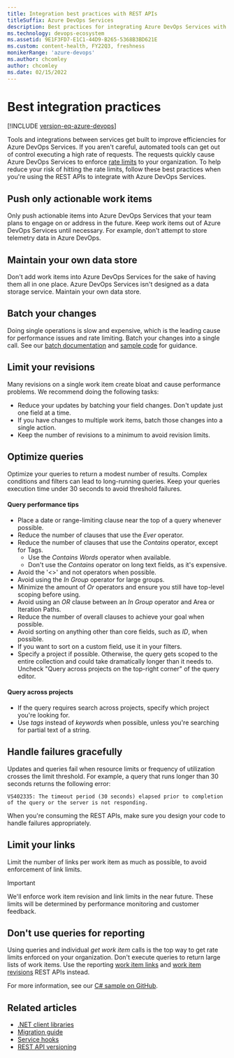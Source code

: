 ```yaml
---
title: Integration best practices with REST APIs
titleSuffix: Azure DevOps Services 
description: Best practices for integrating Azure DevOps Services with REST APIs.
ms.technology: devops-ecosystem
ms.assetid: 9E1F3FD7-E1C1-44D9-B265-5368B3BD621E
ms.custom: content-health, FY22Q3, freshness
monikerRange: 'azure-devops'
ms.author: chcomley
author: chcomley
ms.date: 02/15/2022
---
```


<!--- Supports FWLINK:  https://go.microsoft.com/fwlink/?LinkId=692096   --> 

# Best integration practices

[!INCLUDE [version-eq-azure-devops](../../includes/version-eq-azure-devops.md)]

Tools and integrations between services get built to improve efficiencies for Azure DevOps Services. If you aren't careful, automated tools can get out of control executing a high rate of requests. The requests quickly cause Azure DevOps Services to enforce [rate limits](./rate-limits.md) to your organization. To help reduce your risk of hitting the rate limits, follow these best practices when you're using the REST APIs to integrate with Azure DevOps Services. 

## Push only actionable work items

Only push actionable items into Azure DevOps Services that your team plans to engage on or address in the future. Keep work items out of Azure DevOps Services until necessary. For example, don't attempt to store telemetry data in Azure DevOps.

## Maintain your own data store

Don't add work items into Azure DevOps Services for the sake of having them all in one place. Azure DevOps Services isn't designed as a data storage service. Maintain your own data store.

## Batch your changes
Doing single operations is slow and expensive, which is the leading cause for performance issues and rate limiting. Batch your changes into a single call. See our [batch documentation](/previous-versions/azure/devops/integrate/previous-apis/wit/batch) and [sample code](/previous-versions/azure/devops/integrate/previous-apis/wit/samples) for guidance.

## Limit your revisions

Many revisions on a single work item create bloat and cause performance problems. We recommend doing the following tasks:

* Reduce your updates by batching your field changes. Don't update just one field at a time.
* If you have changes to multiple work items, batch those changes into a single action.
* Keep the number of revisions to a minimum to avoid revision limits.

## Optimize queries

Optimize your queries to return a modest number of results. Complex conditions and filters can lead to long-running queries. Keep your queries execution time under 30 seconds to avoid threshold failures.

#### Query performance tips

* Place a date or range-limiting clause near the top of a query whenever possible.
* Reduce the number of clauses that use the *Ever* operator.
* Reduce the number of clauses that use the *Contains* operator, except for Tags.
    - Use the *Contains Words* operator when available.
    - Don't use the *Contains* operator on long text fields, as it's expensive.
* Avoid the '<>' and not operators when possible.
* Avoid using the *In Group* operator for large groups.
* Minimize the amount of *Or* operators and ensure you still have top-level scoping before using.
* Avoid using an *OR* clause between an *In Group* operator and Area or Iteration Paths.
* Reduce the number of overall clauses to achieve your goal when possible.
* Avoid sorting on anything other than core fields, such as *ID*, when possible.
* If you want to sort on a custom field, use it in your filters.
* Specify a project if possible. Otherwise, the query gets scoped to the entire collection and could take dramatically longer than it needs to. Uncheck "Query across projects on the top-right corner" of the query editor.

#### Query across projects

* If the query requires search across projects, specify which project you're looking for.
* Use *tags* instead of *keywords* when possible, unless you're searching for partial text of a string.

## Handle failures gracefully

Updates and queries fail when resource limits or frequency of utilization crosses the limit threshold. For example, a query that runs longer than 30 seconds returns the following error:

```VS402335: The timeout period (30 seconds) elapsed prior to completion of the query or the server is not responding.```

When you're consuming the REST APIs, make sure you design your code to handle failures appropriately.

## Limit your links

Limit the number of links per work item as much as possible, to avoid enforcement of link limits.

> [!IMPORTANT]
> We'll enforce work item revision and link limits in the near future. These limits will be determined by performance monitoring and customer feedback.

## Don't use queries for reporting

Using queries and individual *get work item* calls is the top way to get rate limits enforced on your organization. Don't execute queries to return large lists of work items. Use the reporting [work item links](/rest/api/azure/devops/wit/reporting%20work%20item%20links) and [work item revisions](/rest/api/azure/devops/wit/reporting%20work%20item%20revisions) REST APIs instead.

For more information, see our [C# sample on GitHub](https://github.com/sferg-msft/vsts-wit-reporting-example).

## Related articles

- [.NET client libraries](dotnet-client-libraries.md)
- [Migration guide](migration-guide.md)
- [Service hooks](service-hooks.md)
- [REST API versioning](rest-api-versioning.md)
